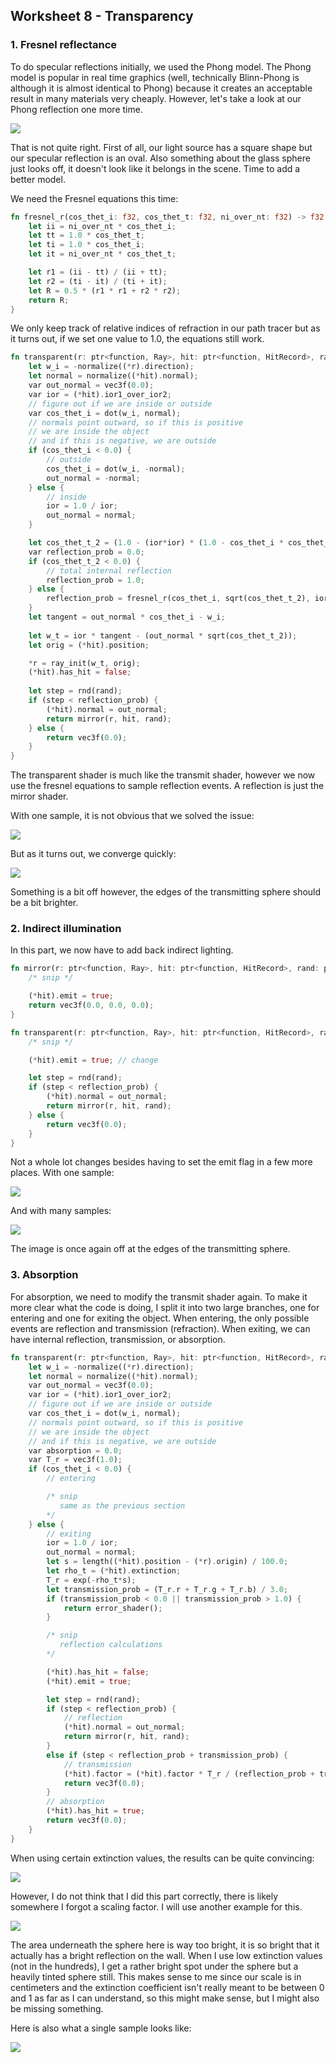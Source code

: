 
## Worksheet 8 - Transparency

### 1. Fresnel reflectance

To do specular reflections initially, we used the Phong model. The Phong model is popular in real time graphics (well, technically Blinn-Phong is although it is almost identical to Phong) because it creates an acceptable result in many materials very cheaply. However, let's take a look at our Phong reflection one more time.

![](./img/w6_e3.png)

That is not quite right. First of all, our light source has a square shape but our specular reflection is an oval. Also something about the glass sphere just looks off, it doesn't look like it belongs in the scene. Time to add a better model.

We need the Fresnel equations this time:

```rs
fn fresnel_r(cos_thet_i: f32, cos_thet_t: f32, ni_over_nt: f32) -> f32 {
    let ii = ni_over_nt * cos_thet_i;
    let tt = 1.0 * cos_thet_t;
    let ti = 1.0 * cos_thet_i;
    let it = ni_over_nt * cos_thet_t;

    let r1 = (ii - tt) / (ii + tt);
    let r2 = (ti - it) / (ti + it);
    let R = 0.5 * (r1 * r1 + r2 * r2);
    return R;
}
```

We only keep track of relative indices of refraction in our path tracer but as it turns out, if we set one value to 1.0, the equations still work.

```rs
fn transparent(r: ptr<function, Ray>, hit: ptr<function, HitRecord>, rand: ptr<function, u32>) -> vec3f {
    let w_i = -normalize((*r).direction);
    let normal = normalize((*hit).normal);
    var out_normal = vec3f(0.0);
    var ior = (*hit).ior1_over_ior2;
    // figure out if we are inside or outside
    var cos_thet_i = dot(w_i, normal);
    // normals point outward, so if this is positive
    // we are inside the object
    // and if this is negative, we are outside
    if (cos_thet_i < 0.0) {
        // outside
        cos_thet_i = dot(w_i, -normal); 
        out_normal = -normal;
    } else {
        // inside
        ior = 1.0 / ior;
        out_normal = normal;
    }

    let cos_thet_t_2 = (1.0 - (ior*ior) * (1.0 - cos_thet_i * cos_thet_i));
    var reflection_prob = 0.0;
    if (cos_thet_t_2 < 0.0) {
        // total internal reflection
        reflection_prob = 1.0;
    } else {
        reflection_prob = fresnel_r(cos_thet_i, sqrt(cos_thet_t_2), ior);
    }
    let tangent = out_normal * cos_thet_i - w_i;
    
    let w_t = ior * tangent - (out_normal * sqrt(cos_thet_t_2));
    let orig = (*hit).position;

    *r = ray_init(w_t, orig); 
    (*hit).has_hit = false;
    
    let step = rnd(rand);
    if (step < reflection_prob) {
        (*hit).normal = out_normal;
        return mirror(r, hit, rand);
    } else {
        return vec3f(0.0);
    }
}
```

The transparent shader is much like the transmit shader, however we now use the fresnel equations to sample reflection events. A reflection is just the mirror shader.

With one sample, it is not obvious that we solved the issue:

![](./img/w8_e1_one_sample.png)

But as it turns out, we converge quickly:

![](./img/w8_e1.png)

Something is a bit off however, the edges of the transmitting sphere should be a bit brighter.

### 2. Indirect illumination

In this part, we now have to add back indirect lighting.

```rs
fn mirror(r: ptr<function, Ray>, hit: ptr<function, HitRecord>, rand: ptr<function, u32>) -> vec3f { 
    /* snip */ 

    (*hit).emit = true;
    return vec3f(0.0, 0.0, 0.0);
}

fn transparent(r: ptr<function, Ray>, hit: ptr<function, HitRecord>, rand: ptr<function, u32>) -> vec3f {
    /* snip */

    (*hit).emit = true; // change

    let step = rnd(rand);
    if (step < reflection_prob) {
        (*hit).normal = out_normal;
        return mirror(r, hit, rand);
    } else {
        return vec3f(0.0);
    }
}

```

Not a whole lot changes besides having to set the emit flag in a few more places. With one sample:

![](./img/w8_e2_one_sample.png)

And with many samples:

![](./img/w8_e2.png)

The image is once again off at the edges of the transmitting sphere.

### 3. Absorption

For absorption, we need to modify the transmit shader again. To make it more clear what the code is doing, I split it into two large branches, one for entering and one for exiting the object. When entering, the only possible events are reflection and transmission (refraction). When exiting, we can have internal reflection, transmission, or absorption. 

```rs
fn transparent(r: ptr<function, Ray>, hit: ptr<function, HitRecord>, rand: ptr<function, u32>) -> vec3f {
    let w_i = -normalize((*r).direction);
    let normal = normalize((*hit).normal);
    var out_normal = vec3f(0.0);
    var ior = (*hit).ior1_over_ior2;
    // figure out if we are inside or outside
    var cos_thet_i = dot(w_i, normal);
    // normals point outward, so if this is positive
    // we are inside the object
    // and if this is negative, we are outside
    var absorption = 0.0;
    var T_r = vec3f(1.0);
    if (cos_thet_i < 0.0) {
        // entering

        /* snip 
           same as the previous section
        */
    } else {
        // exiting
        ior = 1.0 / ior;
        out_normal = normal;
        let s = length((*hit).position - (*r).origin) / 100.0;
        let rho_t = (*hit).extinction;
        T_r = exp(-rho_t*s);
        let transmission_prob = (T_r.r + T_r.g + T_r.b) / 3.0;
        if (transmission_prob < 0.0 || transmission_prob > 1.0) {
            return error_shader();
        }

        /* snip 
           reflection calculations
        */

        (*hit).has_hit = false;
        (*hit).emit = true;

        let step = rnd(rand);
        if (step < reflection_prob) {
            // reflection
            (*hit).normal = out_normal;
            return mirror(r, hit, rand);
        }
        else if (step < reflection_prob + transmission_prob) {
            // transmission
            (*hit).factor = (*hit).factor * T_r / (reflection_prob + transmission_prob);
            return vec3f(0.0);
        }
        // absorption
        (*hit).has_hit = true;
        return vec3f(0.0);
    }
}
```

When using certain extinction values, the results can be quite convincing:

![](./img/w8_e3_better.png)

However, I do not think that I did this part correctly, there is likely somewhere I forgot a scaling factor. I will use another example for this.

![](./img/w8_e3_issues.png)

The area underneath the sphere here is way too bright, it is so bright that it actually has a bright reflection on the wall. When I use low extinction values (not in the hundreds), I get a rather bright spot under the sphere but a heavily tinted sphere still. This makes sense to me since our scale is in centimeters and the extinction coefficient isn't really meant to be between 0 and 1 as far as I can understand, so this might make sense, but I might also be missing something.

Here is also what a single sample looks like:

![](./img/w8_e3_one_sample.png)
